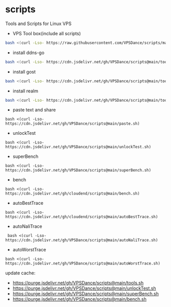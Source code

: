 # scripts
Tools and Scripts for Linux VPS

<!--
# cdn: https://cdn.statically.io/gh/:user/:repo/:tag/:file, https://cdn.statically.io/gh/cloudend/scripts/main/tools.sh
# cdn: https://cdn.jsdelivr.net/gh/:user/:repo/, https://cdn.jsdelivr.net/gh/cloudend/scripts@main/tools.sh
# cdn: https://hub.fastgit.org/:user/:repo/, https://hub.fastgit.org/zhboner/realm/releases/download/v1.4/realm
# cdn: https://ghproxy.com/https://github.com/:user/:repo/, https://ghproxy.com/https://github.com/zhboner/realm/releases/download/v1.4/realm
-->

- VPS Tool box(include all scripts)
```sh
bash <(curl -Lso- https://raw.githubusercontent.com/VPSDance/scripts/main/init.sh)
```

- install ddns-go
```sh
bash <(curl -Lso- https://cdn.jsdelivr.net/gh/VPSDance/scripts@main/tools.sh) ddns-go -p
```
- install gost
```sh
bash <(curl -Lso- https://cdn.jsdelivr.net/gh/VPSDance/scripts@main/tools.sh) gost -p
```
- install realm
```sh
bash <(curl -Lso- https://cdn.jsdelivr.net/gh/VPSDance/scripts@main/tools.sh) realm -p
```

- paste text and share
```
bash <(curl -Lso- https://cdn.jsdelivr.net/gh/VPSDance/scripts@main/paste.sh)
```

- unlockTest
```
bash <(curl -Lso- https://cdn.jsdelivr.net/gh/VPSDance/scripts@main/unlockTest.sh)
```

- superBench
```
bash <(curl -Lso- https://cdn.jsdelivr.net/gh/VPSDance/scripts@main/superBench.sh)
```
- bench
```
bash <(curl -Lso- https://cdn.jsdelivr.net/gh/cloudend/scripts@main/bench.sh)
```

- autoBestTrace
```
bash <(curl -Lso- https://cdn.jsdelivr.net/gh/cloudend/scripts@main/autoBestTrace.sh)
```
- autoNaliTrace
```
 bash <(curl -Lso- https://cdn.jsdelivr.net/gh/VPSDance/scripts@main/autoNaliTrace.sh)
```
- autoWorstTrace
```
bash <(curl -Lso- https://cdn.jsdelivr.net/gh/VPSDance/scripts@main/autoWorstTrace.sh)
```

update cache:

- https://purge.jsdelivr.net/gh/VPSDance/scripts@main/tools.sh
- https://purge.jsdelivr.net/gh/VPSDance/scripts@main/unlockTest.sh
- https://purge.jsdelivr.net/gh/VPSDance/scripts@main/superBench.sh
- https://purge.jsdelivr.net/gh/VPSDance/scripts@main/bench.sh

